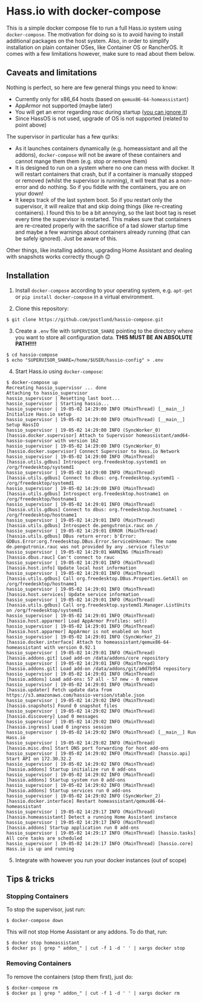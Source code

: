 # Hass.io with docker-compose

This is a simple docker compose file to run a full Hass.io system using
`docker-compose`. The motivation for doing so is to avoid having to install
additional packages on the host system. Also, in order to simplify installation
on plain container OSes, like Container OS or RancherOS. It comes with a few
limitations however, make sure to read about them below.

## Caveats and limitations

Nothing is perfect, so here are few general things you need to know:

* Currently only for x86_64 hosts (based on `qemux86-64-homeassistant`)
* AppArmor not supported (maybe later)
* You will get an error regarding *rauc* during startup ([you can ignore it](https://github.com/home-assistant/hassio/issues/560))
* Since HassOS is not used, upgrade of OS is not supported (related to point above)

The supervisor in particular has a few quriks:

* As it launches containers dynamically (e.g. homeassistant and all the addons),
  `docker-compose` will not be aware of these containers and cannot mange them
  them (e.g. stop or remove them)
* It is designed to run on a system where no one can mess with docker. It will
  restart containers that crash, but if a container is manually stopped or removed
  (whilst the supervisor is running), it will treat that as a non-error and do nothing.
  So if you fiddle with the containers, you are on your down!
* It keeps track of the last system boot. So
  if you restart only the supervisor, it will realize that and skip doing things
  (like re-creating containers). I found this to be a bit annoying, so the last
  boot tag is reset every time the supervisor is restarted. This makes sure that
  containers are re-created properly with the sacrifice of a tad slower startup
  time and maybe a few warnings about containers already running (that can be
  safely ignored). Just be aware of this.

Other things, like installing addons, upgrading Home Assistant and dealing with
snapshots works correctly though :blush:

## Installation

1. Install `docker-compose` according to your operating system, e.g. `apt-get` or
`pip install docker-compose` in a virtual environment.

2. Clone this repository:

```shell
$ git clone https://github.com/postlund/hassio-compose.git
```

3. Create a `.env` file with `SUPERVISOR_SHARE` pointing to the directory where
you want to store all configuration data. __THIS MUST BE AN ABSOLUTE PATH!!!!__

```shell
$ cd hassio-compose
$ echo "SUPERVISOR_SHARE=/home/$USER/hassio-config" > .env
```

4. Start Hass.io using `docker-compose`:

```shell
$ docker-compose up
Recreating hassio_supervisor ... done
Attaching to hassio_supervisor
hassio_supervisor | Resetting last boot...
hassio_supervisor | Starting hassio...
hassio_supervisor | 19-05-02 14:29:00 INFO (MainThread) [__main__] Initialize Hass.io setup
hassio_supervisor | 19-05-02 14:29:00 INFO (MainThread) [__main__] Setup HassIO
hassio_supervisor | 19-05-02 14:29:00 INFO (SyncWorker_0) [hassio.docker.supervisor] Attach to Supervisor homeassistant/amd64-hassio-supervisor with version 162
hassio_supervisor | 19-05-02 14:29:00 INFO (SyncWorker_0) [hassio.docker.supervisor] Connect Supervisor to Hass.io Network
hassio_supervisor | 19-05-02 14:29:00 INFO (MainThread) [hassio.utils.gdbus] Introspect org.freedesktop.systemd1 on /org/freedesktop/systemd1
hassio_supervisor | 19-05-02 14:29:00 INFO (MainThread) [hassio.utils.gdbus] Connect to dbus: org.freedesktop.systemd1 - /org/freedesktop/systemd1
hassio_supervisor | 19-05-02 14:29:00 INFO (MainThread) [hassio.utils.gdbus] Introspect org.freedesktop.hostname1 on /org/freedesktop/hostname1
hassio_supervisor | 19-05-02 14:29:01 INFO (MainThread) [hassio.utils.gdbus] Connect to dbus: org.freedesktop.hostname1 - /org/freedesktop/hostname1
hassio_supervisor | 19-05-02 14:29:01 INFO (MainThread) [hassio.utils.gdbus] Introspect de.pengutronix.rauc on /
hassio_supervisor | 19-05-02 14:29:01 ERROR (MainThread) [hassio.utils.gdbus] DBus return error: b'Error: GDBus.Error:org.freedesktop.DBus.Error.ServiceUnknown: The name de.pengutronix.rauc was not provided by any .service files\n'
hassio_supervisor | 19-05-02 14:29:01 WARNING (MainThread) [hassio.dbus.rauc] Can't connect to rauc
hassio_supervisor | 19-05-02 14:29:01 INFO (MainThread) [hassio.host.info] Update local host information
hassio_supervisor | 19-05-02 14:29:01 INFO (MainThread) [hassio.utils.gdbus] Call org.freedesktop.DBus.Properties.GetAll on /org/freedesktop/hostname1
hassio_supervisor | 19-05-02 14:29:01 INFO (MainThread) [hassio.host.services] Update service information
hassio_supervisor | 19-05-02 14:29:01 INFO (MainThread) [hassio.utils.gdbus] Call org.freedesktop.systemd1.Manager.ListUnits on /org/freedesktop/systemd1
hassio_supervisor | 19-05-02 14:29:01 INFO (MainThread) [hassio.host.apparmor] Load AppArmor Profiles: set()
hassio_supervisor | 19-05-02 14:29:01 INFO (MainThread) [hassio.host.apparmor] AppArmor is not enabled on host
hassio_supervisor | 19-05-02 14:29:01 INFO (SyncWorker_2) [hassio.docker.interface] Attach to homeassistant/qemux86-64-homeassistant with version 0.92.1
hassio_supervisor | 19-05-02 14:29:01 INFO (MainThread) [hassio.addons.git] Load add-on /data/addons/core repository
hassio_supervisor | 19-05-02 14:29:01 INFO (MainThread) [hassio.addons.git] Load add-on /data/addons/git/a0d7b954 repository
hassio_supervisor | 19-05-02 14:29:01 INFO (MainThread) [hassio.addons] Load add-ons: 57 all - 57 new - 0 remove
hassio_supervisor | 19-05-02 14:29:01 INFO (MainThread) [hassio.updater] Fetch update data from https://s3.amazonaws.com/hassio-version/stable.json
hassio_supervisor | 19-05-02 14:29:02 INFO (MainThread) [hassio.snapshots] Found 0 snapshot files
hassio_supervisor | 19-05-02 14:29:02 INFO (MainThread) [hassio.discovery] Load 0 messages
hassio_supervisor | 19-05-02 14:29:02 INFO (MainThread) [hassio.ingress] Load 0 ingress session
hassio_supervisor | 19-05-02 14:29:02 INFO (MainThread) [__main__] Run Hass.io
hassio_supervisor | 19-05-02 14:29:02 INFO (MainThread) [hassio.misc.dns] Start DNS port forwarding for host add-ons
hassio_supervisor | 19-05-02 14:29:02 INFO (MainThread) [hassio.api] Start API on 172.30.32.2
hassio_supervisor | 19-05-02 14:29:02 INFO (MainThread) [hassio.addons] Startup initialize run 0 add-ons
hassio_supervisor | 19-05-02 14:29:02 INFO (MainThread) [hassio.addons] Startup system run 0 add-ons
hassio_supervisor | 19-05-02 14:29:02 INFO (MainThread) [hassio.addons] Startup services run 0 add-ons
hassio_supervisor | 19-05-02 14:29:02 INFO (SyncWorker_2) [hassio.docker.interface] Restart homeassistant/qemux86-64-homeassistant
hassio_supervisor | 19-05-02 14:29:17 INFO (MainThread) [hassio.homeassistant] Detect a running Home Assistant instance
hassio_supervisor | 19-05-02 14:29:17 INFO (MainThread) [hassio.addons] Startup application run 0 add-ons
hassio_supervisor | 19-05-02 14:29:17 INFO (MainThread) [hassio.tasks] All core tasks are scheduled
hassio_supervisor | 19-05-02 14:29:17 INFO (MainThread) [hassio.core] Hass.io is up and running
```

5. Integrate with however you run your docker instances (out of scope)

## Tips & tricks

### Stopping Containers

To stop the supervisor, just run:

```shell
$ docker-compose down
```

This will not stop Home Assistant or any addons. To do that, run:

```shell
$ docker stop homeassistant
$ docker ps | grep " addon_" | cut -f 1 -d ' ' | xargs docker stop
```

### Removing Containers

To remove the containers (stop them first), just do:

```shell
$ docker-compose rm
$ docker ps | grep " addon_" | cut -f 1 -d ' ' | xargs docker rm
```
